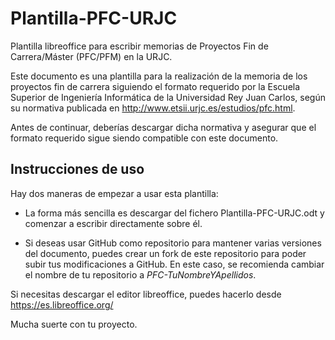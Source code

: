 # Plantilla-PFC-URJC
Plantilla libreoffice para escribir memorias de Proyectos Fin de Carrera/Máster (PFC/PFM) en la URJC.

Este documento es una plantilla para la realización de la memoria de los proyectos fin de carrera 
siguiendo el formato requerido por la Escuela Superior de Ingeniería Informática de la Universidad 
Rey Juan Carlos, según su normativa publicada en http://www.etsii.urjc.es/estudios/pfc.html. 

Antes de continuar, deberías descargar dicha normativa y asegurar que el formato requerido sigue siendo 
compatible con este documento.

## Instrucciones de uso

Hay dos maneras de empezar a usar esta plantilla:

* La forma más sencilla es descargar del fichero Plantilla-PFC-URJC.odt y comenzar a escribir directamente sobre él.

* Si deseas usar GitHub como repositorio para mantener varias versiones del documento, puedes crear un fork de este repositorio para poder subir tus modificaciones a GitHub. 
  En este caso, se recomienda cambiar el nombre de tu repositorio a <i>PFC-TuNombreYApellidos</i>.

Si necesitas descargar el editor libreoffice, puedes hacerlo desde https://es.libreoffice.org/


Mucha suerte con tu proyecto.
